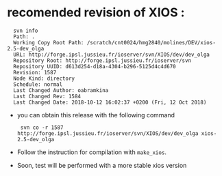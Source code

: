 # recomended revision of XIOS : 
      svn info
      Path: .
      Working Copy Root Path: /scratch/cnt0024/hmg2840/molines/DEV/xios-2.5-dev_olga
      URL: http://forge.ipsl.jussieu.fr/ioserver/svn/XIOS/dev/dev_olga
      Repository Root: http://forge.ipsl.jussieu.fr/ioserver/svn
      Repository UUID: d613d254-d18a-4304-b296-5125d4c4d670
      Revision: 1587
      Node Kind: directory
      Schedule: normal
      Last Changed Author: oabramkina
      Last Changed Rev: 1584
      Last Changed Date: 2018-10-12 16:02:37 +0200 (Fri, 12 Oct 2018)

 * you can obtain this release with the following command

        svn co -r 1587 http://forge.ipsl.jussieu.fr/ioserver/svn/XIOS/dev/dev_olga xios-2.5-dev_olga

 * Follow the instruction for compilation with ``make_xios``.

 * Soon, test will be performed with a more stable xios version
